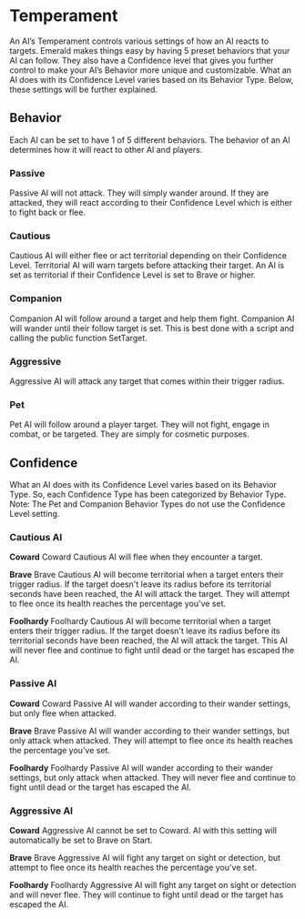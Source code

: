 # Temperament
An AI’s Temperament controls various settings of how an AI reacts to targets. Emerald makes things easy by having 5 preset behaviors that your AI can follow. They also have a Confidence level that gives you further control to make your AI’s Behavior more unique and customizable. What an AI does with its Confidence Level varies based on its Behavior Type. Below, these settings will be further explained.

## Behavior
Each AI can be set to have 1 of 5 different behaviors. The behavior of an AI determines how it will react to other AI and players.

### Passive
Passive AI will not attack. They will simply wander around. If they are attacked, they will react according to their Confidence Level which is either to fight back or flee.

### Cautious
Cautious AI will either flee or act territorial depending on their Confidence Level. Territorial AI will warn targets before attacking their target. An AI is set as territorial if their Confidence Level is set to Brave or higher.

### Companion
Companion AI will follow around a target and help them fight. Companion AI will wander until their follow target is set. This is best done with a script and calling the public function SetTarget.

### Aggressive
Aggressive AI will attack any target that comes within their trigger radius.

### Pet
Pet AI will follow around a player target. They will not fight, engage in combat, or be targeted. They are simply for cosmetic purposes.

## Confidence
What an AI does with its Confidence Level varies based on its Behavior Type. So, each Confidence Type has been categorized by Behavior Type. Note: The Pet and Companion Behavior Types do not use the Confidence Level setting.

### Cautious AI
**Coward**
Coward Cautious AI will flee when they encounter a target.

**Brave**
Brave Cautious AI will become territorial when a target enters their trigger radius. If the target doesn't leave its radius before its territorial seconds have been reached, the AI will attack the target. They will attempt to flee once its health reaches the percentage you've set.

**Foolhardy**
Foolhardy Cautious AI will become territorial when a target enters their trigger radius. If the target doesn't leave its radius before its territorial seconds have been reached, the AI will attack the target. This AI will never flee and continue to fight until dead or the target has escaped the AI.

### Passive AI
**Coward**
Coward Passive AI will wander according to their wander settings, but only flee when attacked.

**Brave**
Brave Passive AI will wander according to their wander settings, but only attack when attacked. They will attempt to flee once its health reaches the percentage you've set.

**Foolhardy**
Foolhardy Passive AI will wander according to their wander settings, but only attack when attacked. They will never flee and continue to fight until dead or the target has escaped the AI.

### Aggressive AI
**Coward**
Aggressive AI cannot be set to Coward. AI with this setting will automatically be set to Brave on Start.

**Brave**
Brave Aggressive AI will fight any target on sight or detection, but attempt to flee once its health reaches the percentage you've set.

**Foolhardy**
Foolhardy Aggressive AI will fight any target on sight or detection and will never flee. They will continue to fight until dead or the target has escaped the AI.

